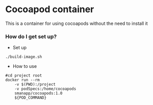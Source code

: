 # Cocoapod container #

This is a container for using cocoapods without the need to install it

### How do I get set up? ###
* Set up
```
./build-image.sh
```

* How to use
```
#cd project root
docker run --rm 
    -v $(PWD):/project 
    -v podSpecs:/home/cocoapods 
    smanapp/cocoapods:1.0 
    ${POD_COMMAND}
```
